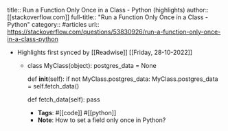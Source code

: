 title:: Run a Function Only Once in a Class - Python (highlights)
author:: [[stackoverflow.com]]
full-title:: "Run a Function Only Once in a Class - Python"
category:: #articles
url:: https://stackoverflow.com/questions/53830926/run-a-function-only-once-in-a-class-python

- Highlights first synced by [[Readwise]] [[Friday, 28-10-2022]]
	- class MyClass(object):
	    postgres_data = None
	  
	    def __init__(self):
	        if not MyClass.postgres_data:
	            MyClass.postgres_data = self.fetch_data()
	  
	    def fetch_data(self):
	        pass
		- **Tags**: #[[code]] #[[python]]
		- **Note**: How to set a field only once in Python?